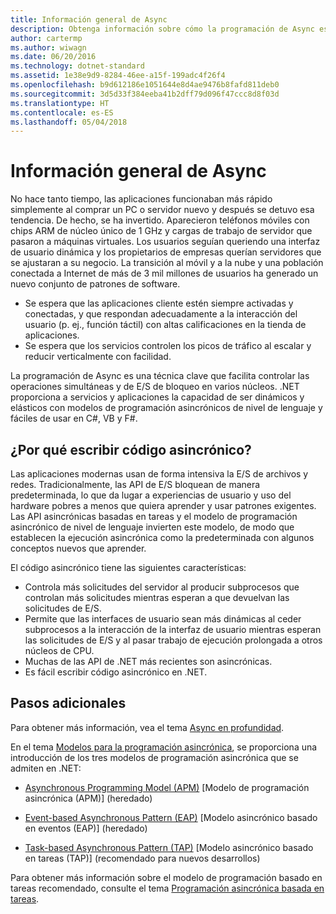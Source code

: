 ```yaml
---
title: Información general de Async
description: Obtenga información sobre cómo la programación de Async es una técnica clave que ayuda a controlar las operaciones simultáneas y de E/S de bloqueo en varios núcleos.
author: cartermp
ms.author: wiwagn
ms.date: 06/20/2016
ms.technology: dotnet-standard
ms.assetid: 1e38e9d9-8284-46ee-a15f-199adc4f26f4
ms.openlocfilehash: b9d612186e1051644e8d4ae9476b8fafd811deb0
ms.sourcegitcommit: 3d5d33f384eeba41b2dff79d096f47ccc8d8f03d
ms.translationtype: HT
ms.contentlocale: es-ES
ms.lasthandoff: 05/04/2018
---
```

# <a name="async-overview"></a>Información general de Async

No hace tanto tiempo, las aplicaciones funcionaban más rápido simplemente al comprar un PC o servidor nuevo y después se detuvo esa tendencia. De hecho, se ha invertido. Aparecieron teléfonos móviles con chips ARM de núcleo único de 1 GHz y cargas de trabajo de servidor que pasaron a máquinas virtuales. Los usuarios seguían queriendo una interfaz de usuario dinámica y los propietarios de empresas querían servidores que se ajustaran a su negocio. La transición al móvil y a la nube y una población conectada a Internet de más de 3 mil millones de usuarios ha generado un nuevo conjunto de patrones de software. 

* Se espera que las aplicaciones cliente estén siempre activadas y conectadas, y que respondan adecuadamente a la interacción del usuario (p. ej., función táctil) con altas calificaciones en la tienda de aplicaciones.
* Se espera que los servicios controlen los picos de tráfico al escalar y reducir verticalmente con facilidad. 

La programación de Async es una técnica clave que facilita controlar las operaciones simultáneas y de E/S de bloqueo en varios núcleos. .NET proporciona a servicios y aplicaciones la capacidad de ser dinámicos y elásticos con modelos de programación asincrónicos de nivel de lenguaje y fáciles de usar en C#, VB y F#.

## <a name="why-write-async-code"></a>¿Por qué escribir código asincrónico?

Las aplicaciones modernas usan de forma intensiva la E/S de archivos y redes. Tradicionalmente, las API de E/S bloquean de manera predeterminada, lo que da lugar a experiencias de usuario y uso del hardware pobres a menos que quiera aprender y usar patrones exigentes. Las API asincrónicas basadas en tareas y el modelo de programación asincrónico de nivel de lenguaje invierten este modelo, de modo que establecen la ejecución asincrónica como la predeterminada con algunos conceptos nuevos que aprender.

El código asincrónico tiene las siguientes características:

* Controla más solicitudes del servidor al producir subprocesos que controlan más solicitudes mientras esperan a que devuelvan las solicitudes de E/S.
* Permite que las interfaces de usuario sean más dinámicas al ceder subprocesos a la interacción de la interfaz de usuario mientras esperan las solicitudes de E/S y al pasar trabajo de ejecución prolongada a otros núcleos de CPU.
* Muchas de las API de .NET más recientes son asincrónicas.
* Es fácil escribir código asincrónico en .NET.

## <a name="whats-next"></a>Pasos adicionales

Para obtener más información, vea el tema [Async en profundidad](async-in-depth.md).

En el tema [Modelos para la programación asincrónica](/asynchronous-programming-patterns/index.md), se proporciona una introducción de los tres modelos de programación asincrónica que se admiten en .NET:  
  
-   [Asynchronous Programming Model (APM)](asynchronous-programming-patterns/asynchronous-programming-model-apm.md) [Modelo de programación asincrónica (APM)] (heredado)  
  
-   [Event-based Asynchronous Pattern (EAP)](asynchronous-programming-patterns/event-based-asynchronous-pattern-eap.md) [Modelo asincrónico basado en eventos (EAP)] (heredado)  
  
-   [Task-based Asynchronous Pattern (TAP)](asynchronous-programming-patterns/task-based-asynchronous-pattern-tap.md) [Modelo asincrónico basado en tareas (TAP)] (recomendado para nuevos desarrollos)  

Para obtener más información sobre el modelo de programación basado en tareas recomendado, consulte el tema [Programación asincrónica basada en tareas](parallel-programming/task-based-asynchronous-programming.md).
